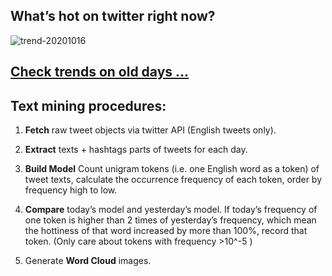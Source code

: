 ## What’s hot on twitter right now?

![trend-20201016][wordcloud]

[wordcloud]: https://raw.githubusercontent.com/xdqc/tweet-trend-everyday/master/word-cloud/trend-20201016.png?token=AF5V4P7ADR6KQBZ4CEDTNIK6AXRMU "trend-20201016"

## [Check trends on old days ...](https://github.com/xdqc/tweet-trend-everyday/tree/master/word-cloud)

## Text mining procedures:

1. **Fetch** raw tweet objects via twitter API (English tweets only).

2. **Extract** texts + hashtags parts of tweets for each day.

3. **Build Model** Count unigram tokens (i.e. one English word as a token) of tweet texts, calculate the occurrence frequency of each token, order by frequency high to low.

4. **Compare** today’s model and yesterday’s model. If today’s frequency of one token is higher than 2 times of yesterday’s frequency, which mean the hottiness of that word increased by more than 100%, record that token. (Only care about tokens with frequency >10^-5 )

5. Generate **Word Cloud** images.
